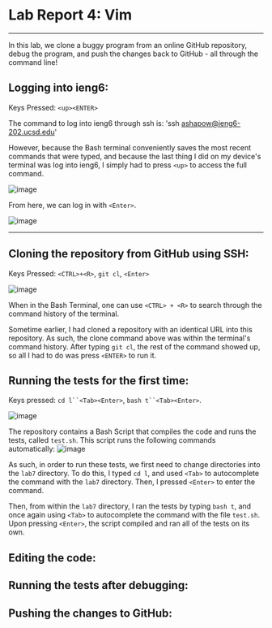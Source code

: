 # Lab Report 4: Vim
__________

In this lab, we clone a buggy program from an online GitHub repository, debug the program, and push the changes back to GitHub - all through the command line!

## Logging into ieng6:

Keys Pressed: `<up><ENTER>`

The command to log into ieng6 through ssh is:
'ssh ashapow@ieng6-202.ucsd.edu'

However, because the Bash terminal conveniently saves the most recent commands that were typed, and because the last thing I did on my device's terminal was log into ieng6, I simply had to press `<up>` to access the full command. 

![image](https://github.com/503525/cse15l-lab-reports/assets/22303922/2c61e330-7d55-419d-a2e9-b217b2be77fa)

From here, we can log in with `<Enter>`. 

![image](https://github.com/503525/cse15l-lab-reports/assets/22303922/21eceaba-4075-489c-8e6b-66e50e26e642)


--- 

## Cloning the repository from GitHub using SSH:

Keys Pressed: `<CTRL>+<R>`, `git cl`, `<Enter>`

![image](https://github.com/503525/cse15l-lab-reports/assets/22303922/fa4a1676-0baa-444f-a84b-bfa27500feb1)

When in the Bash Terminal, one can use `<CTRL> + <R>` to search through the command history of the terminal.

Sometime earlier, I had cloned a repository with an identical URL into this repository. As such, the clone command above was within the terminal's command history. After typing `git cl`, the rest of the command showed up, so all I had to do was press `<ENTER>` to run it. 

## Running the tests for the first time:

Keys pressed: `cd l``<Tab><Enter>`, `bash t``<Tab><Enter>`.

![image](https://github.com/503525/cse15l-lab-reports/assets/22303922/ef4399ee-0bc2-4db4-bbe4-54e7b5d9a8b7)

The repository contains a Bash Script that compiles the code and runs the tests, called `test.sh`. This script runs the following commands automatically: 
![image](https://github.com/503525/cse15l-lab-reports/assets/22303922/f780fa47-bb93-41d3-abad-7632f11bf7bf)

As such, in order to run these tests, we first need to change directories into the `lab7` directory.
To do this, I typed `cd l`, and used `<Tab>` to autocomplete the command with the `lab7` directory. Then, I pressed `<Enter>` to enter the command.

Then, from within the `lab7` directory, I ran the tests by typing `bash t`, and once again using `<Tab>` to autocomplete the command with the file `test.sh`. Upon pressing `<Enter>`, the script compiled and ran all of the tests on its own. 

## Editing the code:

## Running the tests after debugging:

## Pushing the changes to GitHub:
